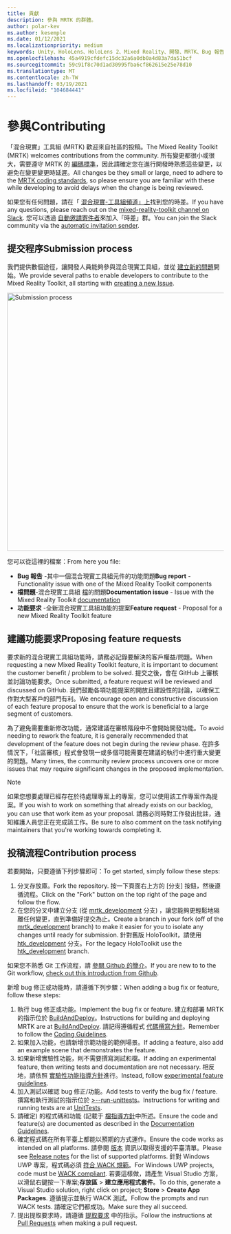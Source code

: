 ```yaml
---
title: 貢獻
description: 參與 MRTK 的群體。
author: polar-kev
ms.author: kesemple
ms.date: 01/12/2021
ms.localizationpriority: medium
keywords: Unity、HoloLens、HoloLens 2、Mixed Reality、開發、MRTK、Bug 報告、
ms.openlocfilehash: 45a4919cfdefc15dc32a6a0db0a4d83a7da51bcf
ms.sourcegitcommit: 59c91f8c70d1ad30995fba6cf862615e25e78d10
ms.translationtype: MT
ms.contentlocale: zh-TW
ms.lasthandoff: 03/19/2021
ms.locfileid: "104684441"
---
```

# <a name="contributing"></a><span data-ttu-id="283ff-104">參與</span><span class="sxs-lookup"><span data-stu-id="283ff-104">Contributing</span></span>

<span data-ttu-id="283ff-105">「混合現實」工具組 (MRTK) 歡迎來自社區的投稿。</span><span class="sxs-lookup"><span data-stu-id="283ff-105">The Mixed Reality Toolkit (MRTK) welcomes contributions from the community.</span></span> <span data-ttu-id="283ff-106">所有變更都很小或很大，需要遵守 MRTK 的 [編碼標準](CodingGuidelines.md)，因此請確定您在進行開發時熟悉這些變更，以避免在變更變更時延遲。</span><span class="sxs-lookup"><span data-stu-id="283ff-106">All changes be they small or large, need to adhere to the [MRTK coding standards](CodingGuidelines.md), so please ensure you are familiar with these while developing to avoid delays when the change is being reviewed.</span></span>

<span data-ttu-id="283ff-107">如果您有任何問題，請在「 [混合現實-工具組頻道」上](https://holodevelopers.slack.com/messages/C2H4HT858)找到您的時差。</span><span class="sxs-lookup"><span data-stu-id="283ff-107">If you have any questions, please reach out on the [mixed-reality-toolkit channel on Slack](https://holodevelopers.slack.com/messages/C2H4HT858).</span></span>
<span data-ttu-id="283ff-108">您可以透過 [自動邀請寄件者](https://holodevelopersslack.azurewebsites.net/)來加入「時差」群。</span><span class="sxs-lookup"><span data-stu-id="283ff-108">You can join the Slack community via the [automatic invitation sender](https://holodevelopersslack.azurewebsites.net/).</span></span>

## <a name="submission-process"></a><span data-ttu-id="283ff-109">提交程序</span><span class="sxs-lookup"><span data-stu-id="283ff-109">Submission process</span></span>

<span data-ttu-id="283ff-110">我們提供數個途徑，讓開發人員能夠參與混合現實工具組，並從 [建立新的問題](https://github.com/Microsoft/MixedRealityToolkit-Unity/issues/new/choose)開始。</span><span class="sxs-lookup"><span data-stu-id="283ff-110">We provide several paths to enable developers to contribute to the Mixed Reality Toolkit, all starting with [creating a new Issue](https://github.com/Microsoft/MixedRealityToolkit-Unity/issues/new/choose).</span></span>

<img src="../features/Images/Contributing/SelectIssueType.png" width="600" alt="Submission process">

<span data-ttu-id="283ff-111">您可以從這裡的檔案：</span><span class="sxs-lookup"><span data-stu-id="283ff-111">From here you file:</span></span>

- <span data-ttu-id="283ff-112">**Bug 報告** -其中一個混合現實工具組元件的功能問題</span><span class="sxs-lookup"><span data-stu-id="283ff-112">**Bug report** - Functionality issue with one of the Mixed Reality Toolkit components</span></span>
- <span data-ttu-id="283ff-113">**檔問題**-混合現實工具組 [檔](https://microsoft.github.io/MixedRealityToolkit-Unity)的問題</span><span class="sxs-lookup"><span data-stu-id="283ff-113">**Documentation issue** - Issue with the Mixed Reality Toolkit [documentation](https://microsoft.github.io/MixedRealityToolkit-Unity)</span></span>
- <span data-ttu-id="283ff-114">**功能要求** -全新混合現實工具組功能的提案</span><span class="sxs-lookup"><span data-stu-id="283ff-114">**Feature request** - Proposal for a new Mixed Reality Toolkit feature</span></span>

## <a name="proposing-feature-requests"></a><span data-ttu-id="283ff-115">建議功能要求</span><span class="sxs-lookup"><span data-stu-id="283ff-115">Proposing feature requests</span></span>

<span data-ttu-id="283ff-116">要求新的混合現實工具組功能時，請務必記錄要解決的客戶權益/問題。</span><span class="sxs-lookup"><span data-stu-id="283ff-116">When requesting a new Mixed Reality Toolkit feature, it is important to document the customer benefit / problem to be solved.</span></span> <span data-ttu-id="283ff-117">提交之後，會在 GitHub 上審核並討論功能要求。</span><span class="sxs-lookup"><span data-stu-id="283ff-117">Once submitted, a feature request will be reviewed and discussed on GitHub.</span></span> <span data-ttu-id="283ff-118">我們鼓勵各項功能提案的開放且建設性的討論，以確保工作對大型客戶的部門有利。</span><span class="sxs-lookup"><span data-stu-id="283ff-118">We encourage open and constructive discussion of each feature proposal to ensure that the work is beneficial to a large segment of customers.</span></span>

<span data-ttu-id="283ff-119">為了避免需要重新修改功能，通常建議在審核階段中不會開始開發功能。</span><span class="sxs-lookup"><span data-stu-id="283ff-119">To avoid needing to rework the feature, it is generally recommended that development of the feature does not begin during the review phase.</span></span> <span data-ttu-id="283ff-120">在許多情況下，「社區審核」程式會發現一或多個可能需要在建議的執行中進行重大變更的問題。</span><span class="sxs-lookup"><span data-stu-id="283ff-120">Many times, the community review process uncovers one or more issues that may require significant changes in the proposed implementation.</span></span>

> [!NOTE]
> <span data-ttu-id="283ff-121">如果您想要處理已經存在於待處理專案上的專案，您可以使用該工作專案作為提案。</span><span class="sxs-lookup"><span data-stu-id="283ff-121">If you wish to work on something that already exists on our backlog, you can use that work item as your proposal.</span></span> <span data-ttu-id="283ff-122">請務必同時對工作發出批註，通知維護人員您正在完成該工作。</span><span class="sxs-lookup"><span data-stu-id="283ff-122">Be sure to also comment on the task notifying maintainers that you're working towards completing it.</span></span>

## <a name="contribution-process"></a><span data-ttu-id="283ff-123">投稿流程</span><span class="sxs-lookup"><span data-stu-id="283ff-123">Contribution process</span></span>

<span data-ttu-id="283ff-124">若要開始，只要遵循下列步驟即可：</span><span class="sxs-lookup"><span data-stu-id="283ff-124">To get started, simply follow these steps:</span></span>

1. <span data-ttu-id="283ff-125">分叉存放庫。</span><span class="sxs-lookup"><span data-stu-id="283ff-125">Fork the repository.</span></span> <span data-ttu-id="283ff-126">按一下頁面右上方的 [分支] 按鈕，然後遵循流程。</span><span class="sxs-lookup"><span data-stu-id="283ff-126">Click on the "Fork" button on the top right of the page and follow the flow.</span></span>
1. <span data-ttu-id="283ff-127">在您的分叉中建立分支 (從 [mrtk_development](https://github.com/microsoft/mixedrealitytoolkit-unity/tree/mrtk_development) 分支) ，讓您能夠更輕鬆地隔離任何變更，直到準備好提交為止。</span><span class="sxs-lookup"><span data-stu-id="283ff-127">Create a branch in your fork (off of the [mrtk_development](https://github.com/microsoft/mixedrealitytoolkit-unity/tree/mrtk_development) branch) to make it easier for you to isolate any changes until ready for submission.</span></span> <span data-ttu-id="283ff-128">針對舊版 HoloToolkit，請使用 [htk_development](https://github.com/Microsoft/MixedRealityToolkit-Unity/tree/htk_development) 分支。</span><span class="sxs-lookup"><span data-stu-id="283ff-128">For the legacy HoloToolkit use the [htk_development](https://github.com/Microsoft/MixedRealityToolkit-Unity/tree/htk_development) branch.</span></span>

<span data-ttu-id="283ff-129">如果您不熟悉 Git 工作流程，請 [參閱 Github 的簡介](https://guides.github.com/activities/hello-world/)。</span><span class="sxs-lookup"><span data-stu-id="283ff-129">If you are new to to the Git workflow, [check out this introduction from Github](https://guides.github.com/activities/hello-world/).</span></span>

<span data-ttu-id="283ff-130">新增 bug 修正或功能時，請遵循下列步驟：</span><span class="sxs-lookup"><span data-stu-id="283ff-130">When adding a bug fix or feature, follow these steps:</span></span>

1. <span data-ttu-id="283ff-131">執行 bug 修正或功能。</span><span class="sxs-lookup"><span data-stu-id="283ff-131">Implement the bug fix or feature.</span></span> <span data-ttu-id="283ff-132">建立和部署 MRTK 的指示位於 [BuildAndDeploy](../updates-deployment/BuildAndDeploy.md)。</span><span class="sxs-lookup"><span data-stu-id="283ff-132">Instructions for building and deploying MRTK are at [BuildAndDeploy](../updates-deployment/BuildAndDeploy.md).</span></span> <span data-ttu-id="283ff-133">請記得遵循程式 [代碼撰寫方針](../Contributing/CodingGuidelines.md)。</span><span class="sxs-lookup"><span data-stu-id="283ff-133">Remember to follow the [Coding Guidelines](../Contributing/CodingGuidelines.md).</span></span>
1. <span data-ttu-id="283ff-134">如果加入功能，也請新增示範功能的範例場景。</span><span class="sxs-lookup"><span data-stu-id="283ff-134">If adding a feature, also add an example scene that demonstrates the feature.</span></span>
1. <span data-ttu-id="283ff-135">如果新增實驗性功能，則不需要撰寫測試和檔。</span><span class="sxs-lookup"><span data-stu-id="283ff-135">If adding an experimental feature, then writing tests and documentation are not necessary.</span></span> <span data-ttu-id="283ff-136">相反地，請依照 [實驗性功能指導方針](ExperimentalFeatures.md)進行。</span><span class="sxs-lookup"><span data-stu-id="283ff-136">Instead, follow [experimental feature guidelines](ExperimentalFeatures.md).</span></span>
1. <span data-ttu-id="283ff-137">加入測試以確認 bug 修正/功能。</span><span class="sxs-lookup"><span data-stu-id="283ff-137">Add tests to verify the bug fix / feature.</span></span> <span data-ttu-id="283ff-138">撰寫和執行測試的指示位於 [>--run-unittests](UnitTests.md)。</span><span class="sxs-lookup"><span data-stu-id="283ff-138">Instructions for writing and running tests are at [UnitTests](UnitTests.md).</span></span>
1. <span data-ttu-id="283ff-139">請確定) 的程式碼和功能 (記載于 [檔指導方針](DocumentationGuide.md)中所述。</span><span class="sxs-lookup"><span data-stu-id="283ff-139">Ensure the code and feature(s) are documented as described in the [Documentation Guidelines](DocumentationGuide.md).</span></span>
1. <span data-ttu-id="283ff-140">確定程式碼在所有平臺上都能以預期的方式運作。</span><span class="sxs-lookup"><span data-stu-id="283ff-140">Ensure the code works as intended on all platforms.</span></span> <span data-ttu-id="283ff-141">請參閱 [版本](../packages-releases/ReleaseNotes.md) 資訊以取得支援的平臺清單。</span><span class="sxs-lookup"><span data-stu-id="283ff-141">Please see [Release notes](../packages-releases/ReleaseNotes.md) for the list of supported platforms.</span></span> <span data-ttu-id="283ff-142">針對 Windows UWP 專案，程式碼必須 [符合 WACK 規範](https://developer.microsoft.com/windows/develop/app-certification-kit)。</span><span class="sxs-lookup"><span data-stu-id="283ff-142">For Windows UWP projects, code must be [WACK compliant](https://developer.microsoft.com/windows/develop/app-certification-kit).</span></span> <span data-ttu-id="283ff-143">若要這樣做，請產生 Visual Studio 方案，以滑鼠右鍵按一下專案;**存放區**  > **建立應用程式套件**。</span><span class="sxs-lookup"><span data-stu-id="283ff-143">To do this, generate a Visual Studio solution, right click on project; **Store** > **Create App Packages**.</span></span> <span data-ttu-id="283ff-144">遵循提示並執行 WACK 測試。</span><span class="sxs-lookup"><span data-stu-id="283ff-144">Follow the prompts and run WACK tests.</span></span> <span data-ttu-id="283ff-145">請確定它們都成功。</span><span class="sxs-lookup"><span data-stu-id="283ff-145">Make sure they all succeed.</span></span>
1. <span data-ttu-id="283ff-146">提出提取要求時，請遵循 [提取要求](PullRequests.md) 中的指示。</span><span class="sxs-lookup"><span data-stu-id="283ff-146">Follow the instructions at [Pull Requests](PullRequests.md) when making a pull request.</span></span>

